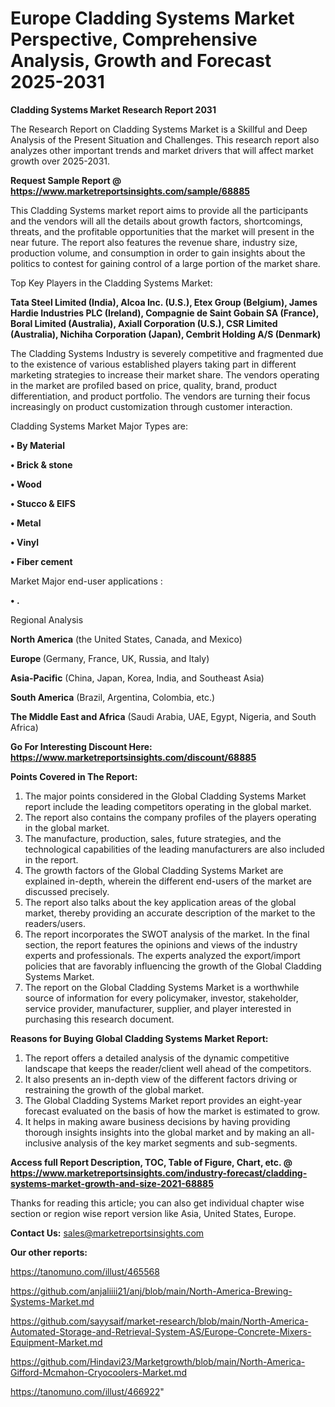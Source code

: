 # Europe Cladding Systems Market Perspective, Comprehensive Analysis, Growth and Forecast 2025-2031

<strong>Cladding Systems Market Research Report 2031</strong>

The Research Report on Cladding Systems Market is a Skillful and Deep Analysis of the Present Situation and Challenges. This research report also analyzes other important trends and market drivers that will affect market growth over 2025-2031.

<strong>Request Sample Report @ <a href=https://www.marketreportsinsights.com/sample/68885>https://www.marketreportsinsights.com/sample/68885</a></strong>

This Cladding Systems market report aims to provide all the participants and the vendors will all the details about growth factors, shortcomings, threats, and the profitable opportunities that the market will present in the near future. The report also features the revenue share, industry size, production volume, and consumption in order to gain insights about the politics to contest for gaining control of a large portion of the market share.

Top Key Players in the Cladding Systems Market:

<strong>Tata Steel Limited (India), Alcoa Inc. (U.S.), Etex Group (Belgium), James Hardie Industries PLC (Ireland), Compagnie de Saint Gobain SA (France), Boral Limited (Australia), Axiall Corporation (U.S.), CSR Limited (Australia), Nichiha Corporation (Japan), Cembrit Holding A/S (Denmark)</strong>

The Cladding Systems Industry is severely competitive and fragmented due to the existence of various established players taking part in different marketing strategies to increase their market share. The vendors operating in the market are profiled based on price, quality, brand, product differentiation, and product portfolio. The vendors are turning their focus increasingly on product customization through customer interaction.

Cladding Systems Market Major Types are:

<strong>• By Material

• Brick & stone

• Wood

• Stucco & EIFS

• Metal

• Vinyl

• Fiber cement</strong>

Market Major end-user applications :

<strong>• .</strong>

Regional Analysis

</u><strong><b>North America</b></strong> (the United States, Canada, and Mexico)

<strong><b>Europe </b></strong>(Germany, France, UK, Russia, and Italy)

<strong><b>Asia-Pacific</b></strong> (China, Japan, Korea, India, and Southeast Asia)

<strong><b>South America</b></strong> (Brazil, Argentina, Colombia, etc.)

<strong><b>The Middle East and Africa</b></strong> (Saudi Arabia, UAE, Egypt, Nigeria, and South Africa)

<strong>Go For Interesting Discount Here: <a href=https://www.marketreportsinsights.com/discount/68885>https://www.marketreportsinsights.com/discount/68885</a></strong>

<strong>Points Covered in The Report:</strong>
<ol>
  <li>The major points considered in the Global Cladding Systems Market report include the leading competitors operating in the global market.</li>
  <li>The report also contains the company profiles of the players operating in the global market.</li>
  <li>The manufacture, production, sales, future strategies, and the technological capabilities of the leading manufacturers are also included in the report.</li>
  <li>The growth factors of the Global Cladding Systems Market are explained in-depth, wherein the different end-users of the market are discussed precisely.</li>
  <li>The report also talks about the key application areas of the global market, thereby providing an accurate description of the market to the readers/users.</li>
  <li>The report incorporates the SWOT analysis of the market. In the final section, the report features the opinions and views of the industry experts and professionals. The experts analyzed the export/import policies that are favorably influencing the growth of the Global Cladding Systems Market.</li>
  <li>The report on the Global Cladding Systems Market is a worthwhile source of information for every policymaker, investor, stakeholder, service provider, manufacturer, supplier, and player interested in purchasing this research document.</li>
</ol>
<strong>Reasons for Buying Global Cladding Systems Market Report:</strong>

<ol>
  <li>The report offers a detailed analysis of the dynamic competitive landscape that keeps the reader/client well ahead of the competitors.</li>
  <li>It also presents an in-depth view of the different factors driving or restraining the growth of the global market.</li>
  <li>The Global Cladding Systems Market report provides an eight-year forecast evaluated on the basis of how the market is estimated to grow.</li>
  <li>It helps in making aware business decisions by having providing thorough insights insights into the global market and by making an all-inclusive analysis of the key market segments and sub-segments.</li>
</ol>
<strong>Access full Report Description, TOC, Table of Figure, Chart, etc. @ <a href=https://www.marketreportsinsights.com/industry-forecast/cladding-systems-market-growth-and-size-2021-68885>https://www.marketreportsinsights.com/industry-forecast/cladding-systems-market-growth-and-size-2021-68885</a></strong>


Thanks for reading this article; you can also get individual chapter wise section or region wise report version like Asia, United States, Europe.

<strong>Contact Us:</strong>
sales@marketreportsinsights.com

<strong>Our other reports:</strong>

<a href=https://tanomuno.com/illust/465568>https://tanomuno.com/illust/465568</a>

<a href=https://github.com/anjaliiii21/anj/blob/main/North-America-Brewing-Systems-Market.md>https://github.com/anjaliiii21/anj/blob/main/North-America-Brewing-Systems-Market.md</a>

<a href=https://github.com/sayysaif/market-research/blob/main/North-America-Automated-Storage-and-Retrieval-System-AS/Europe-Concrete-Mixers-Equipment-Market.md>https://github.com/sayysaif/market-research/blob/main/North-America-Automated-Storage-and-Retrieval-System-AS/Europe-Concrete-Mixers-Equipment-Market.md</a>

<a href=https://github.com/Hindavi23/Marketgrowth/blob/main/North-America-Gifford-Mcmahon-Cryocoolers-Market.md>https://github.com/Hindavi23/Marketgrowth/blob/main/North-America-Gifford-Mcmahon-Cryocoolers-Market.md</a>

<a href=https://tanomuno.com/illust/466922>https://tanomuno.com/illust/466922</a>"
